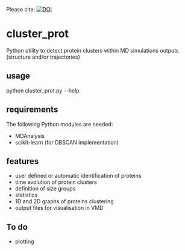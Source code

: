 Please cite: [![DOI](https://zenodo.org/badge/doi/10.5281/zenodo.10504.png)](http://dx.doi.org/10.5281/zenodo.10504)

cluster_prot
============

Python utility to detect protein clusters within MD simulations outputs (structure and/or trajectories)

usage
-----
python cluster_prot.py --help

requirements
------------
The following Python modules are needed:
- MDAnalysis
- scikit-learn (for DBSCAN implementation)

features
-----------
- user defined or automatic identification of proteins
- time evolution of protein clusters
- definition of size groups 
- statistics
- 1D and 2D graphs of proteins clustering
- output files for visualisation in VMD

To do
-----
- plotting



